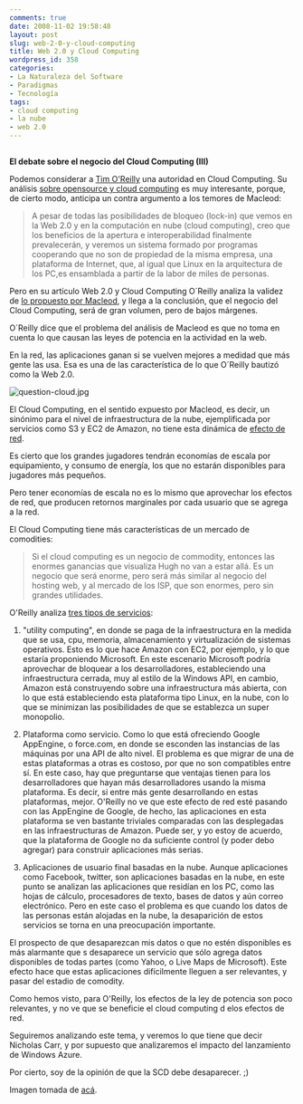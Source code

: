 ```yaml
---
comments: true
date: 2008-11-02 19:58:48
layout: post
slug: web-2-0-y-cloud-computing
title: Web 2.0 y Cloud Computing
wordpress_id: 358
categories:
- La Naturaleza del Software
- Paradigmas
- Tecnología
tags:
- cloud computing
- la nube
- web 2.0
---
```


## 

**El debate sobre el negocio del Cloud Computing (III)**

Podemos considerar a [Tim O'Reilly](http://radar.oreilly.com/tim/) una autoridad en Cloud Computing. Su análisis [sobre opensource y cloud computing](http://radar.oreilly.com/2008/07/open-source-and-cloud-computing.html) es muy interesante, porque, de cierto modo, anticipa un contra argumento a los temores de Macleod:

> A pesar de todas las posibilidades de bloqueo (lock-in) que vemos en la Web 2.0 y en la computación en nube (cloud computing), creo que los beneficios de la apertura e interoperabilidad finalmente prevalecerán, y veremos un sistema formado por programas cooperando que no son de propiedad de la misma empresa, una plataforma de Internet, que, al igual que Linux en la arquitectura de los PC,es ensamblada a partir de la labor de miles de personas.

Pero en su artículo Web 2.0 y Cloud Computing O´Reilly analiza la validez de [lo propuesto por Macleod](http://www.lnds.net/2008/10/el_potencial_del_cloud_computing.html), y llega a la conclusión, que el negocio del Cloud Computing, será de gran volumen, pero de bajos márgenes.

  


O´Reilly dice que el problema del análisis de Macleod es que no toma en cuenta lo que causan las leyes de potencia en la actividad en la web.

  


En la red, las aplicaciones ganan si se vuelven mejores a medidad que más gente las usa. Esa es una de las característica de lo que O´Reilly bautizó como la Web 2.0.

  


![question-cloud.jpg](/images/question-cloud.jpg)

El Cloud Computing, en el sentido expuesto por Macleod, es decir, un sinónimo para el nivel de infraestructura de la nube, ejemplificada por servicios como S3 y EC2 de Amazon, no tiene esta dinámica de [efecto de red](http://www.lnds.net/2008/01/bob_metcalfe_es_uno_de.html).

  


Es cierto que los grandes jugadores tendrán economías de escala por equipamiento, y consumo de energía, los que no estarán disponibles para jugadores más pequeños.

  


Pero tener economías de escala no es lo mismo que aprovechar los efectos de red, que producen retornos marginales por cada usuario que se agrega a la red.

  


  


El Cloud Computing tiene más características de un mercado de comodities:

  


> Si el cloud computing es un negocio de commodity, entonces las enormes ganancias que visualiza Hugh no van a estar allá. Es un negocio que será enorme, pero será más similar al negocio del hosting web, y al mercado de los ISP, que son enormes, pero sin grandes utilidades.

>   


O'Reilly analiza [tres tipos de servicios](http://radar.oreilly.com/2008/10/web-20-and-cloud-computing.html#definitions):

  


1. "utility computing", en donde se paga de la infraestructura en la medida que se usa, cpu, memoria, almacenamiento y virtualización de sistemas operativos. Esto es lo que hace Amazon con EC2, por ejemplo, y lo que estaría proponiendo Microsoft. En este escenario Microsoft podría aprovechar de bloquear a los desarrolladores, estableciendo una infraestructura cerrada, muy al estilo de la Windows API, en cambio, Amazon está construyendo sobre una infraestructura más abierta, con lo que está estableciendo esta plataforma tipo Linux, en la nube, con lo que se minimizan las posibilidades de que se establezca un super monopolio.

  


2. Plataforma como servicio. Como lo que está ofreciendo Google AppEngine, o force.com, en donde se esconden las instancias de las máquinas por una API de alto nivel. El problema es que migrar de una de estas plataformas a otras es costoso, por que no son compatibles entre sí. En este caso, hay que preguntarse que ventajas tienen para los desarrolladores que hayan más desarrolladores usando la misma plataforma. Es decir, si entre más gente desarrollando en estas plataformas, mejor. O'Reilly no ve que este efecto de red esté pasando con las AppEngine de Google, de hecho, las aplicaciones en esta plataforma se ven bastante triviales comparadas con las desplegadas en las infraestructuras de Amazon. Puede ser, y yo estoy de acuerdo, que la plataforma de Google no da suficiente control (y poder debo agregar) para construir aplicaciones más serias.

  


3. Aplicaciones de usuario final basadas en la nube. Aunque aplicaciones como Facebook, twitter, son aplicaciones basadas en la nube, en este punto se analizan las aplicaciones que residían en los PC, como las hojas de cálculo, procesadores de texto, bases de datos y aún correo electrónico. Pero en este caso el problema es que cuando los datos de las personas están alojadas en la nube, la desaparición de estos servicios se torna en una preocupación importante.

El prospecto de que desaparezcan mis datos o que no estén disponibles es más alarmante que s desaparece un servicio que sólo agrega datos disponibles de todas partes (como Yahoo, o Live Maps de Microsoft). Este efecto hace que estas aplicaciones difícilmente lleguen a ser relevantes, y pasar del estadio de comodity.  


  


Como hemos visto, para O'Reilly, los efectos de la ley de potencia son poco relevantes, y no ve que se beneficie el cloud computing d elos efectos de red.

  


Seguiremos analizando este tema, y veremos lo que tiene que decir Nicholas Carr, y por supuesto que analizaremos el impacto del lanzamiento de Windows Azure.

  


Por cierto, soy de la opinión de que la SCD debe desaparecer. ;)

  


Imagen tomada de [acá](http://blogs.sun.com/staso/entry/using_sun_for_cloud_computing).



